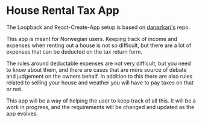 # House Rental Tax App

The Loopback and React-Create-App setup is based on [danazkari's](https://github.com/danazkari/take-note) repo.

This app is meant for Norwegian users. Keeping track of income and expenses when renting out a house is not so difficult, but there are a lot of expenses that can be deducted on the tax return form.

The rules around deductable expenses are not very difficult, but you need to know about them, and there are cases that are more source of debate and judgement on the owners behalf.
In addition to this there are also rules related to selling your house and weather you will have to pay taxes on that or not. 

This app will be a way of helping the user to keep track of all this.
It will be a work in progress, and the requirements will be changed and updated as the app evolves.

